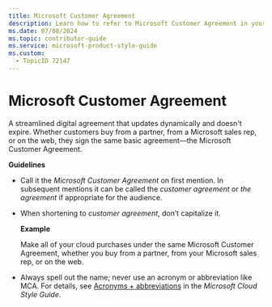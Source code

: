```yaml
---
title: Microsoft Customer Agreement
description: Learn how to refer to Microsoft Customer Agreement in your content.
ms.date: 07/08/2024
ms.topic: contributor-guide
ms.service: microsoft-product-style-guide
ms.custom:
  - TopicID 72147
---
```



# Microsoft Customer Agreement

A streamlined digital agreement that updates dynamically and doesn't expire. Whether customers buy from a partner, from a Microsoft sales rep, or on the web, they sign the same basic agreement—the Microsoft Customer Agreement.  

**Guidelines**  

- Call it the *Microsoft Customer Agreement* on first mention. In subsequent mentions it can be called the *customer agreement* or *the agreement* if appropriate for the audience.  
- When shortening to *customer agreement*, don’t capitalize it.  

  **Example**  

  Make all of your cloud purchases under the same Microsoft Customer Agreement, whether you buy from a partner, from your Microsoft sales rep, or on the web.

- Always spell out the name; never use an acronym or abbreviation like MCA. For details, see [Acronyms + abbreviations](~\acronyms-and-abbreviations.md) in the *Microsoft Cloud Style Guide*.

